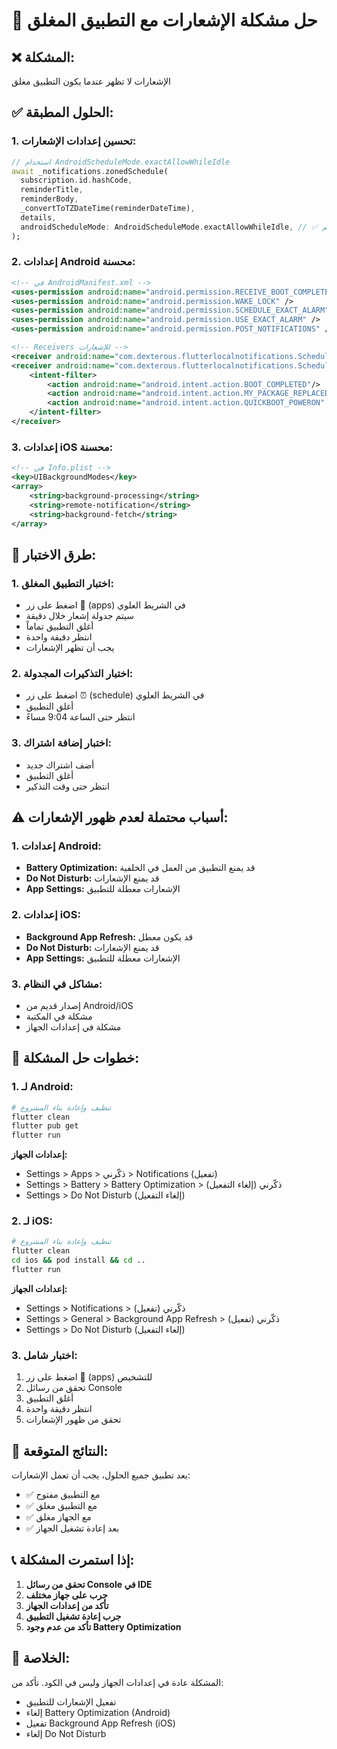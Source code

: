 # 🔔 حل مشكلة الإشعارات مع التطبيق المغلق

## ❌ **المشكلة:**
الإشعارات لا تظهر عندما يكون التطبيق مغلق

## ✅ **الحلول المطبقة:**

### 1. **تحسين إعدادات الإشعارات:**
```dart
// استخدام AndroidScheduleMode.exactAllowWhileIdle
await _notifications.zonedSchedule(
  subscription.id.hashCode,
  reminderTitle,
  reminderBody,
  _convertToTZDateTime(reminderDateTime),
  details,
  androidScheduleMode: AndroidScheduleMode.exactAllowWhileIdle, // ✅ مهم!
);
```

### 2. **إعدادات Android محسنة:**
```xml
<!-- في AndroidManifest.xml -->
<uses-permission android:name="android.permission.RECEIVE_BOOT_COMPLETED"/>
<uses-permission android:name="android.permission.WAKE_LOCK" />
<uses-permission android:name="android.permission.SCHEDULE_EXACT_ALARM" />
<uses-permission android:name="android.permission.USE_EXACT_ALARM" />
<uses-permission android:name="android.permission.POST_NOTIFICATIONS" />

<!-- Receivers للإشعارات -->
<receiver android:name="com.dexterous.flutterlocalnotifications.ScheduledNotificationReceiver" />
<receiver android:name="com.dexterous.flutterlocalnotifications.ScheduledNotificationBootReceiver">
    <intent-filter>
        <action android:name="android.intent.action.BOOT_COMPLETED"/>
        <action android:name="android.intent.action.MY_PACKAGE_REPLACED"/>
        <action android:name="android.intent.action.QUICKBOOT_POWERON" />
    </intent-filter>
</receiver>
```

### 3. **إعدادات iOS محسنة:**
```xml
<!-- في Info.plist -->
<key>UIBackgroundModes</key>
<array>
    <string>background-processing</string>
    <string>remote-notification</string>
    <string>background-fetch</string>
</array>
```

## 🧪 **طرق الاختبار:**

### 1. **اختبار التطبيق المغلق:**
- اضغط على زر 📱 (apps) في الشريط العلوي
- سيتم جدولة إشعار خلال دقيقة
- أغلق التطبيق تماماً
- انتظر دقيقة واحدة
- يجب أن تظهر الإشعارات

### 2. **اختبار التذكيرات المجدولة:**
- اضغط على زر ⏰ (schedule) في الشريط العلوي
- أغلق التطبيق
- انتظر حتى الساعة 9:04 مساءً

### 3. **اختبار إضافة اشتراك:**
- أضف اشتراك جديد
- أغلق التطبيق
- انتظر حتى وقت التذكير

## ⚠️ **أسباب محتملة لعدم ظهور الإشعارات:**

### 1. **إعدادات Android:**
- **Battery Optimization:** قد يمنع التطبيق من العمل في الخلفية
- **Do Not Disturb:** قد يمنع الإشعارات
- **App Settings:** الإشعارات معطلة للتطبيق

### 2. **إعدادات iOS:**
- **Background App Refresh:** قد يكون معطل
- **Do Not Disturb:** قد يمنع الإشعارات
- **App Settings:** الإشعارات معطلة للتطبيق

### 3. **مشاكل في النظام:**
- إصدار قديم من Android/iOS
- مشكلة في المكتبة
- مشكلة في إعدادات الجهاز

## 🔧 **خطوات حل المشكلة:**

### 1. **لـ Android:**
```bash
# تنظيف وإعادة بناء المشروع
flutter clean
flutter pub get
flutter run
```

**إعدادات الجهاز:**
- Settings > Apps > ذكّرني > Notifications (تفعيل)
- Settings > Battery > Battery Optimization > ذكّرني (إلغاء التفعيل)
- Settings > Do Not Disturb (إلغاء التفعيل)

### 2. **لـ iOS:**
```bash
# تنظيف وإعادة بناء المشروع
flutter clean
cd ios && pod install && cd ..
flutter run
```

**إعدادات الجهاز:**
- Settings > Notifications > ذكّرني (تفعيل)
- Settings > General > Background App Refresh > ذكّرني (تفعيل)
- Settings > Do Not Disturb (إلغاء التفعيل)

### 3. **اختبار شامل:**
1. اضغط على زر 📱 (apps) للتشخيص
2. تحقق من رسائل Console
3. أغلق التطبيق
4. انتظر دقيقة واحدة
5. تحقق من ظهور الإشعارات

## 🎯 **النتائج المتوقعة:**

بعد تطبيق جميع الحلول، يجب أن تعمل الإشعارات:
- ✅ مع التطبيق مفتوح
- ✅ مع التطبيق مغلق
- ✅ مع الجهاز مغلق
- ✅ بعد إعادة تشغيل الجهاز

## 📞 **إذا استمرت المشكلة:**

1. **تحقق من رسائل Console في IDE**
2. **جرب على جهاز مختلف**
3. **تأكد من إعدادات الجهاز**
4. **جرب إعادة تشغيل التطبيق**
5. **تأكد من عدم وجود Battery Optimization**

## 🚀 **الخلاصة:**

المشكلة عادة في إعدادات الجهاز وليس في الكود. تأكد من:
- تفعيل الإشعارات للتطبيق
- إلغاء Battery Optimization (Android)
- تفعيل Background App Refresh (iOS)
- إلغاء Do Not Disturb
